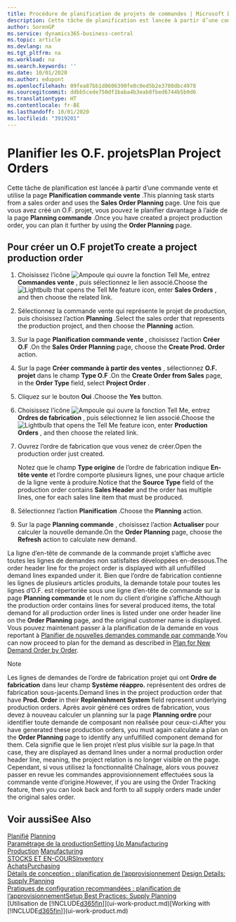 ```yaml
---
title: Procédure de planification de projets de commandes | Microsoft Docs
description: Cette tâche de planification est lancée à partir d’une commande vente et utilise la page **Planification commande vente** . Une fois que vous avez créé un O.F. projet, vous pouvez le planifier davantage à l’aide de la page **Planning commande** .
author: SorenGP
ms.service: dynamics365-business-central
ms.topic: article
ms.devlang: na
ms.tgt_pltfrm: na
ms.workload: na
ms.search.keywords: ''
ms.date: 10/01/2020
ms.author: edupont
ms.openlocfilehash: 09fea87bb1d8606390fe8c0ed5b2e3780dbc4978
ms.sourcegitcommit: ddbb5cede750df1baba4b3eab8fbed6744b5b9d6
ms.translationtype: HT
ms.contentlocale: fr-BE
ms.lasthandoff: 10/01/2020
ms.locfileid: "3919201"
---
```

# <a name="plan-project-orders"></a><span data-ttu-id="71bf3-104">Planifier les O.F. projets</span><span class="sxs-lookup"><span data-stu-id="71bf3-104">Plan Project Orders</span></span>
<span data-ttu-id="71bf3-105">Cette tâche de planification est lancée à partir d’une commande vente et utilise la page **Planification commande vente** .</span><span class="sxs-lookup"><span data-stu-id="71bf3-105">This planning task starts from a sales order and uses the **Sales Order Planning** page.</span></span> <span data-ttu-id="71bf3-106">Une fois que vous avez créé un O.F. projet, vous pouvez le planifier davantage à l’aide de la page **Planning commande** .</span><span class="sxs-lookup"><span data-stu-id="71bf3-106">Once you have created a project production order, you can plan it further by using the **Order Planning** page.</span></span>  

## <a name="to-create-a-project-production-order"></a><span data-ttu-id="71bf3-107">Pour créer un O.F projet</span><span class="sxs-lookup"><span data-stu-id="71bf3-107">To create a project production order</span></span>  

1.  <span data-ttu-id="71bf3-108">Choisissez l’icône ![Ampoule qui ouvre la fonction Tell Me](media/ui-search/search_small.png "Dites-moi ce que vous voulez faire"), entrez **Commandes vente** , puis sélectionnez le lien associé.</span><span class="sxs-lookup"><span data-stu-id="71bf3-108">Choose the ![Lightbulb that opens the Tell Me feature](media/ui-search/search_small.png "Tell me what you want to do") icon, enter **Sales Orders** , and then choose the related link.</span></span>  
2.  <span data-ttu-id="71bf3-109">Sélectionnez la commande vente qui représente le projet de production, puis choisissez l’action **Planning** .</span><span class="sxs-lookup"><span data-stu-id="71bf3-109">Select the sales order that represents the production project, and then choose the **Planning** action.</span></span>  
4.  <span data-ttu-id="71bf3-110">Sur la page **Planification commande vente** , choisissez l’action **Créer O.F** .</span><span class="sxs-lookup"><span data-stu-id="71bf3-110">On the **Sales Order Planning** page, choose  the **Create Prod. Order** action.</span></span>  
5.  <span data-ttu-id="71bf3-111">Sur la page **Créer commande à partir des ventes** , sélectionnez **O.F. projet** dans le champ **Type O.F** .</span><span class="sxs-lookup"><span data-stu-id="71bf3-111">On the **Create Order from Sales** page, in the **Order Type** field, select **Project Order** .</span></span>  
6.  <span data-ttu-id="71bf3-112">Cliquez sur le bouton **Oui** .</span><span class="sxs-lookup"><span data-stu-id="71bf3-112">Choose the **Yes** button.</span></span>  
7.  <span data-ttu-id="71bf3-113">Choisissez l’icône ![Ampoule qui ouvre la fonction Tell Me](media/ui-search/search_small.png "Dites-moi ce que vous voulez faire"), entrez **Ordres de fabrication** , puis sélectionnez le lien associé.</span><span class="sxs-lookup"><span data-stu-id="71bf3-113">Choose the ![Lightbulb that opens the Tell Me feature](media/ui-search/search_small.png "Tell me what you want to do") icon, enter **Production Orders** , and then choose the related link.</span></span>
8. <span data-ttu-id="71bf3-114">Ouvrez l’ordre de fabrication que vous venez de créer.</span><span class="sxs-lookup"><span data-stu-id="71bf3-114">Open the production order just created.</span></span>  

    <span data-ttu-id="71bf3-115">Notez que le champ **Type origine** de l’ordre de fabrication indique **En-tête vente** et l’ordre comporte plusieurs lignes, une pour chaque article de la ligne vente à produire.</span><span class="sxs-lookup"><span data-stu-id="71bf3-115">Notice that the **Source Type** field of the production order contains **Sales Header** and the order has multiple lines, one for each sales line item that must be produced.</span></span>  
9. <span data-ttu-id="71bf3-116">Sélectionnez l’action **Planification** .</span><span class="sxs-lookup"><span data-stu-id="71bf3-116">Choose the **Planning** action.</span></span>
10. <span data-ttu-id="71bf3-117">Sur la page **Planning commande** , choisissez l’action **Actualiser** pour calculer la nouvelle demande.</span><span class="sxs-lookup"><span data-stu-id="71bf3-117">On the **Order Planning** page, choose the **Refresh** action to calculate new demand.</span></span>  

<span data-ttu-id="71bf3-118">La ligne d’en-tête de commande de la commande projet s’affiche avec toutes les lignes de demandes non satisfaites développées en-dessous.</span><span class="sxs-lookup"><span data-stu-id="71bf3-118">The order header line for the project order is displayed with all unfulfilled demand lines expanded under it.</span></span> <span data-ttu-id="71bf3-119">Bien que l’ordre de fabrication contienne les lignes de plusieurs articles produits, la demande totale pour toutes les lignes d’O.F. est répertoriée sous une ligne d’en-tête de commande sur la page **Planning commande** et le nom du client d’origine s’affiche.</span><span class="sxs-lookup"><span data-stu-id="71bf3-119">Although the production order contains lines for several produced items, the total demand for all production order lines is listed under one order header line on the **Order Planning** page, and the original customer name is displayed.</span></span> <span data-ttu-id="71bf3-120">Vous pouvez maintenant passer à la planification de la demande en vous reportant à [Planifier de nouvelles demandes commande par commande](production-how-to-plan-for-new-demand.md).</span><span class="sxs-lookup"><span data-stu-id="71bf3-120">You can now proceed to plan for the demand as described in [Plan for New Demand Order by Order](production-how-to-plan-for-new-demand.md).</span></span>  

> [!NOTE]  
>  <span data-ttu-id="71bf3-121">Les lignes de demandes de l’ordre de fabrication projet qui ont **Ordre de fabrication** dans leur champ **Système réappro.** représentent des ordres de fabrication sous-jacents.</span><span class="sxs-lookup"><span data-stu-id="71bf3-121">Demand lines in the project production order that have **Prod. Order** in their **Replenishment System** field represent underlying production orders.</span></span> <span data-ttu-id="71bf3-122">Après avoir généré ces ordres de fabrication, vous devez à nouveau calculer un planning sur la page **Planning ordre** pour identifier toute demande de composant non réalisée pour ceux-ci.</span><span class="sxs-lookup"><span data-stu-id="71bf3-122">After you have generated these production orders, you must again calculate a plan on the **Order Planning** page to identify any unfulfilled component demand for them.</span></span> <span data-ttu-id="71bf3-123">Cela signifie que le lien projet n’est plus visible sur la page.</span><span class="sxs-lookup"><span data-stu-id="71bf3-123">In that case, they are displayed as demand lines under a normal production order header line, meaning, the project relation is no longer visible on the page.</span></span> <span data-ttu-id="71bf3-124">Cependant, si vous utilisez la fonctionnalité Chaînage, alors vous pouvez passer en revue les commandes approvisionnement effectuées sous la commande vente d’origine.</span><span class="sxs-lookup"><span data-stu-id="71bf3-124">However, if you are using the Order Tracking feature, then you can look back and forth to all supply orders made under the original sales order.</span></span>  

## <a name="see-also"></a><span data-ttu-id="71bf3-125">Voir aussi</span><span class="sxs-lookup"><span data-stu-id="71bf3-125">See Also</span></span>
<span data-ttu-id="71bf3-126">[Planifié](production-planning.md) </span><span class="sxs-lookup"><span data-stu-id="71bf3-126">[Planning](production-planning.md) </span></span>  
[<span data-ttu-id="71bf3-127">Paramétrage de la production</span><span class="sxs-lookup"><span data-stu-id="71bf3-127">Setting Up Manufacturing</span></span>](production-configure-production-processes.md)  
<span data-ttu-id="71bf3-128">[Production](production-manage-manufacturing.md)  </span><span class="sxs-lookup"><span data-stu-id="71bf3-128">[Manufacturing](production-manage-manufacturing.md)  </span></span>  
[<span data-ttu-id="71bf3-129">STOCKS ET EN-COURS</span><span class="sxs-lookup"><span data-stu-id="71bf3-129">Inventory</span></span>](inventory-manage-inventory.md)  
[<span data-ttu-id="71bf3-130">Achats</span><span class="sxs-lookup"><span data-stu-id="71bf3-130">Purchasing</span></span>](purchasing-manage-purchasing.md)  
<span data-ttu-id="71bf3-131">[Détails de conception : planification de l’approvisionnement](design-details-supply-planning.md) </span><span class="sxs-lookup"><span data-stu-id="71bf3-131">[Design Details: Supply Planning](design-details-supply-planning.md) </span></span>  
[<span data-ttu-id="71bf3-132">Pratiques de configuration recommandées : planification de l’approvisionnement</span><span class="sxs-lookup"><span data-stu-id="71bf3-132">Setup Best Practices: Supply Planning</span></span>](setup-best-practices-supply-planning.md)  
<span data-ttu-id="71bf3-133">[Utilisation de [!INCLUDE[d365fin](includes/d365fin_md.md)]](ui-work-product.md)</span><span class="sxs-lookup"><span data-stu-id="71bf3-133">[Working with [!INCLUDE[d365fin](includes/d365fin_md.md)]](ui-work-product.md)</span></span>

